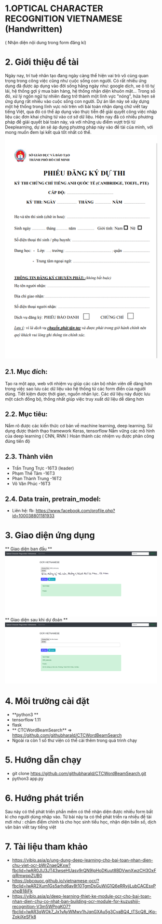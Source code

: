 # 1.OPTICAL CHARACTER RECOGNITION VIETNAMESE (Handwritten)
( Nhận diện nội dung trong form đăng kí)
# 2. Giới thiệu đề tài
Ngày nay, trí tuệ nhân tạo đang ngày càng thể hiện vai trò vô cùng quan trọng trong công việc cũng như cuộc sống con người. Có rất nhiều ứng dụng đã được áp dụng vào đời sống hằng ngày như: google dịch, xe ô tô tự lái, hệ thống gợi ý mua bán hàng, hệ thống nhận diện khuôn mặt...
Trong số đó, xử lý ngôn ngữ tự nhiên đang trở thành một lĩnh vực "nóng", hứa hẹn sẽ ứng dụng rất nhiều vào cuộc sống con người.
Dự án lần này sẽ xây dựng một hệ thống trong lĩnh vực nói trên với bài toán  nhận dạng chữ viết tay tiếng Việt, qua đó có thể áp dụng vào thực tiễn để giải quyết công việc nhập liệu các đơn khai chứng từ vào cơ sở dữ liệu.
Hiện nay đã có nhiều phương pháp để giải quyết bài toán này, và với những ưu điểm vượt trội từ Deeplearning, dự án sẽ áp dụng phương pháp này vào đề tài của mình, với mong muốn đem lại kết quả tốt nhất có thể.
<img src ='/display/form.png' style ='margin: auto'>
## 2.1. Mục đích:
Tạo ra một app, web với nhiệm vụ giúp các cán bộ nhân viên dễ dàng hơn trong việc sao lưu các dữ liệu vào hệ thống từ các form điền của người dùng. Tiết kiệm được thời gian, nguồn nhân lực. Các dữ liệu này được lưu một cách đồng bộ, thống nhất giúp việc truy xuất dữ liệu dễ dàng hơn
## 2.2. Mục tiêu:
Nắm rõ được các kiến thức cơ bản về machine learning, deep learning.
Sử dụng được thành thạo framework Keras, tensorflow
Nắm vững các mô hình của deep learning ( CNN, RNN )
Hoàn thành các nhiệm vụ được phân công đúng tiến độ
## 2.3. Thành viên
- Trần Trung Trực -16T3 (leader)
- Phạm Thế Tâm    -16T3
- Phan Thành Trung -16T2
- Võ Văn Phúc     -16T3
## 2.4. Data train, pretrain_model:
* Liên hệ: fb: https://www.facebook.com/profile.php?id=100038801181933
# 3. Giao diện ứng dụng
** Giao diện ban đầu **
<img src ='/display/before.png'>
** Giao diện sau khi dự đoán **
<img src ='/display/after.png'>
# 4. Môi trường cài đặt 
- **python3 **
- tensorflow 1.11
- flask
- ** CTCWordBeamSearch** => https://github.com/githubharald/CTCWordBeamSearch
- Ngoài ra còn 1 số thư viện có thể cài thêm trong quá trình chạy
# 5. Hướng dẫn chạy
- git clone https://github.com/githubharald/CTCWordBeamSearch.git
- python3 app.py
# 6. Hướng phát triển
Sau này có thể phát  triển phần mềm có thể nhận diện được nhiều form bất kì cho người dùng nhập vào. Từ bài này ta có thể phát triển ra nhiều đề tài mới như : chấm điểm chính tả cho học sinh tiểu học, nhận diện biển số, dịch văn bản viết tay tiếng việt
# 7. Tài liệu tham khảo
- https://viblo.asia/p/ung-dung-deep-learning-cho-bai-toan-nhan-dien-chu-viet-ocr-bWrZnaeQKxw?fbclid=IwAR0JIJ3JT43wseHUasv9rQN9IpHoDKuut8BDVwnXwzCH3OxFqjRmwppZUB0
- https://pbcquoc.github.io/vietnamese-ocr/?fbclid=IwAR2Xum1Gs5arhd6av8t10TgmDsGuWiG1Q6eRRyjjLubCACEsxPxhpB18iFk
- https://viblo.asia/p/deep-learning-thiet-ke-module-ocr-cho-bai-toan-nhan-dien-chu-co-nhat-ban-building-ocr-module-for-kuzushiji-recognition-V3m5WPngKO7?fbclid=IwAR3qWOk7_Jx1vAyWMwv1hJqnGXAu5g3CvaBQ4_tTScQ8_jKp-ZokiXeSFk8

